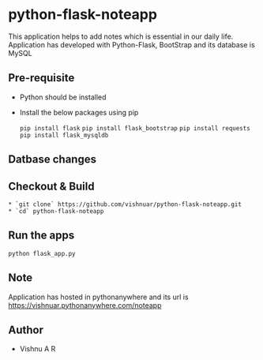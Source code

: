 # python-flask-noteapp
This application helps to add notes which is essential in our daily life. Application has developed with Python-Flask, BootStrap and its database is MySQL

## Pre-requisite
* Python should be installed
* Install the below packages using pip

    ```pip install flask```
    ```pip install flask_bootstrap```
    ```pip install requests```
    ```pip install flask_mysqldb```

## Datbase changes

## Checkout & Build
```
* `git clone` https://github.com/vishnuar/python-flask-noteapp.git
* `cd` python-flask-noteapp
```

## Run the apps
```shell
python flask_app.py
```

## Note
Application has hosted in pythonanywhere and its url is https://vishnuar.pythonanywhere.com/noteapp

## Author
* Vishnu A R